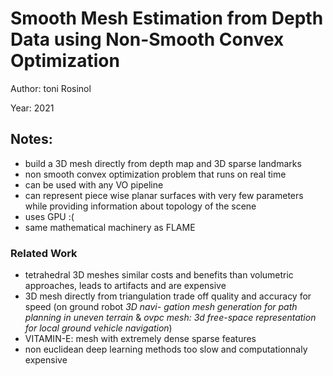 # Smooth Mesh Estimation from Depth Data using Non-Smooth Convex Optimization

Author: toni Rosinol

Year: 2021

Notes:
---

* build a 3D mesh directly from depth map and 3D sparse landmarks
* non smooth convex optimization problem that runs on real time
* can be used with any VO pipeline 
* can represent piece wise planar surfaces with very few parameters while providing information about topology of the scene
* uses GPU :(
* same mathematical machinery as FLAME

### Related Work
* tetrahedral 3D meshes similar costs and benefits than volumetric approaches, leads to artifacts and are expensive
* 3D mesh directly from triangulation trade off quality and accuracy for speed (on ground robot *3D navi-
gation mesh generation for path planning in uneven terrain* & *ovpc mesh: 3d free-space representation for local
ground vehicle navigation*)
* VITAMIN-E: mesh with extremely dense sparse features
* non euclidean deep learning methods too slow and computationnaly expensive